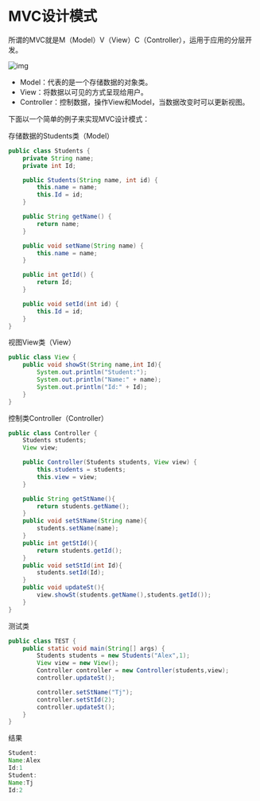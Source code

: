 # MVC设计模式

所谓的MVC就是M（Model）V（View）C（Controller），运用于应用的分层开发。

![img](https://www.runoob.com/wp-content/uploads/2014/08/1200px-ModelViewControllerDiagram2.svg_.png)

- Model：代表的是一个存储数据的对象类。
- View：将数据以可见的方式呈现给用户。
- Controller：控制数据，操作View和Model，当数据改变时可以更新视图。

下面以一个简单的例子来实现MVC设计模式：

存储数据的Students类（Model）

~~~java
public class Students {
    private String name;
    private int Id;

    public Students(String name, int id) {
        this.name = name;
        this.Id = id;
    }

    public String getName() {
        return name;
    }

    public void setName(String name) {
        this.name = name;
    }

    public int getId() {
        return Id;
    }

    public void setId(int id) {
        this.Id = id;
    }
}

~~~

视图View类（View）

~~~java
public class View {
    public void showSt(String name,int Id){
        System.out.println("Student:");
        System.out.println("Name:" + name);
        System.out.println("Id:" + Id);
    }
}
~~~

控制类Controller（Controller）

~~~java
public class Controller {
    Students students;
    View view;

    public Controller(Students students, View view) {
        this.students = students;
        this.view = view;
    }

    public String getStName(){
        return students.getName();
    }
    public void setStName(String name){
        students.setName(name);
    }
    public int getStId(){
        return students.getId();
    }
    public void setStId(int Id){
        students.setId(Id);
    }
    public void updateSt(){
        view.showSt(students.getName(),students.getId());
    }
}
~~~

测试类

~~~java
public class TEST {
    public static void main(String[] args) {
        Students students = new Students("Alex",1);
        View view = new View();
        Controller controller = new Controller(students,view);
        controller.updateSt();

        controller.setStName("Tj");
        controller.setStId(2);
        controller.updateSt();
    }
}
~~~

结果

~~~java
Student:
Name:Alex
Id:1
Student:
Name:Tj
Id:2
~~~

